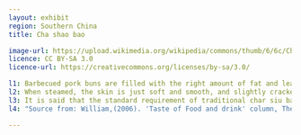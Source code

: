 ```yaml
---
layout: exhibit
region: Southern China
title: Cha shao bao

image-url: https://upload.wikimedia.org/wikipedia/commons/thumb/6/6c/Char_siu_bao.jpg/640px-Char_siu_bao.jpg
licence: CC BY-SA 3.0
licence-url: https://creativecommons.org/licenses/by-sa/3.0/

l1: Barbecued pork buns are filled with the right amount of fat and lean pork.
l2: When steamed, the skin is just soft and smooth, and slightly cracked to reveal the filling, giving off the aroma of barbecued pork.
l3: It is said that the standard requirement of traditional char siu bao is "bird cage shaped with a high body, a big belly, and a burst mouth with only a slight hint of filling
l4: "Source from: William,(2006). 'Taste of Food and drink' column, The Courier."

---
```

